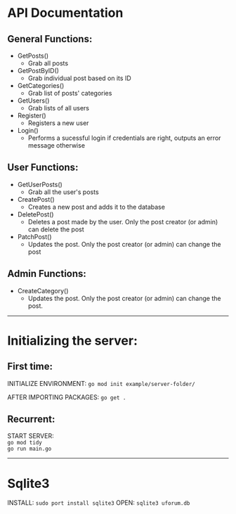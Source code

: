 # API Documentation
## General Functions:
* GetPosts()
    - Grab all posts
* GetPostByID()
    - Grab individual post based on its ID
* GetCategories()
    - Grab list of posts' categories
* GetUsers()
    - Grab lists of all users
* Register()
    - Registers a new user
* Login()
    - Performs a sucessful login if credentials are right, outputs an error message otherwise

## User Functions:
* GetUserPosts()
    - Grab all the user's posts
* CreatePost()
    - Creates a new post and adds it to the database
* DeletePost()
    - Deletes a post made by the user. Only the post creator (or admin) can delete the post
* PatchPost()
    - Updates the post. Only the post creator (or admin) can change the post

## Admin Functions:
* CreateCategory()
    - Updates the post. Only the post creator (or admin) can change the post.

---

# Initializing the server:
## First time:
INITIALIZE ENVIRONMENT:
    `go mod init example/server-folder/`

AFTER IMPORTING PACKAGES:
    `go get .`

## Recurrent:
START SERVER: \
    `go mod tidy` \
    `go run main.go`

---

# Sqlite3 
INSTALL:
    `sudo port install sqlite3`
OPEN:
    `sqlite3 uforum.db`